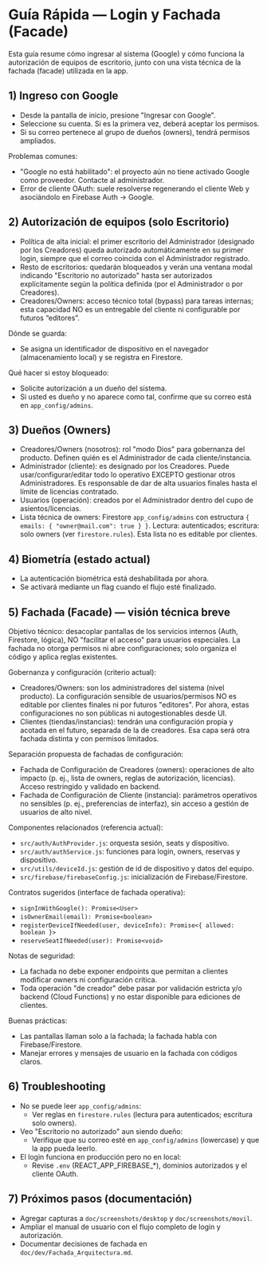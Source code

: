 # Guía Rápida — Login y Fachada (Facade)

Esta guía resume cómo ingresar al sistema (Google) y cómo funciona la autorización de equipos de escritorio, junto con una vista técnica de la fachada (facade) utilizada en la app.

## 1) Ingreso con Google

- Desde la pantalla de inicio, presione "Ingresar con Google".
- Seleccione su cuenta. Si es la primera vez, deberá aceptar los permisos.
- Si su correo pertenece al grupo de dueños (owners), tendrá permisos ampliados.

Problemas comunes:
- "Google no está habilitado": el proyecto aún no tiene activado Google como proveedor. Contacte al administrador.
- Error de cliente OAuth: suele resolverse regenerando el cliente Web y asociándolo en Firebase Auth → Google.

## 2) Autorización de equipos (solo Escritorio)

- Política de alta inicial: el primer escritorio del Administrador (designado por los Creadores) queda autorizado automáticamente en su primer login, siempre que el correo coincida con el Administrador registrado.
- Resto de escritorios: quedarán bloqueados y verán una ventana modal indicando "Escritorio no autorizado" hasta ser autorizados explícitamente según la política definida (por el Administrador o por Creadores).
- Creadores/Owners: acceso técnico total (bypass) para tareas internas; esta capacidad NO es un entregable del cliente ni configurable por futuros “editores”.

Dónde se guarda:
- Se asigna un identificador de dispositivo en el navegador (almacenamiento local) y se registra en Firestore.

Qué hacer si estoy bloqueado:
- Solicite autorización a un dueño del sistema.
- Si usted es dueño y no aparece como tal, confirme que su correo está en `app_config/admins`.

## 3) Dueños (Owners)

- Creadores/Owners (nosotros): rol "modo Dios" para gobernanza del producto. Definen quién es el Administrador de cada cliente/instancia.
- Administrador (cliente): es designado por los Creadores. Puede usar/configurar/editar todo lo operativo EXCEPTO gestionar otros Administradores. Es responsable de dar de alta usuarios finales hasta el límite de licencias contratado.
- Usuarios (operación): creados por el Administrador dentro del cupo de asientos/licencias.
- Lista técnica de owners: Firestore `app_config/admins` con estructura `{ emails: { "owner@mail.com": true } }`. Lectura: autenticados; escritura: solo owners (ver `firestore.rules`). Esta lista no es editable por clientes.

## 4) Biometría (estado actual)

- La autenticación biométrica está deshabilitada por ahora.
- Se activará mediante un flag cuando el flujo esté finalizado.

## 5) Fachada (Facade) — visión técnica breve

Objetivo técnico: desacoplar pantallas de los servicios internos (Auth, Firestore, lógica), NO "facilitar el acceso" para usuarios especiales. La fachada no otorga permisos ni abre configuraciones; solo organiza el código y aplica reglas existentes.

Gobernanza y configuración (criterio actual):
- Creadores/Owners: son los administradores del sistema (nivel producto). La configuración sensible de usuarios/permisos NO es editable por clientes finales ni por futuros "editores". Por ahora, estas configuraciones no son públicas ni autogestionables desde UI.
- Clientes (tiendas/instancias): tendrán una configuración propia y acotada en el futuro, separada de la de creadores. Esa capa será otra fachada distinta y con permisos limitados.

Separación propuesta de fachadas de configuración:
- Fachada de Configuración de Creadores (owners): operaciones de alto impacto (p. ej., lista de owners, reglas de autorización, licencias). Acceso restringido y validado en backend.
- Fachada de Configuración de Cliente (instancia): parámetros operativos no sensibles (p. ej., preferencias de interfaz), sin acceso a gestión de usuarios de alto nivel.

Componentes relacionados (referencia actual):
- `src/auth/AuthProvider.js`: orquesta sesión, seats y dispositivo.
- `src/auth/authService.js`: funciones para login, owners, reservas y dispositivo.
- `src/utils/deviceId.js`: gestión de id de dispositivo y datos del equipo.
- `src/firebase/firebaseConfig.js`: inicialización de Firebase/Firestore.

Contratos sugeridos (interface de fachada operativa):
- `signInWithGoogle(): Promise<User>`
- `isOwnerEmail(email): Promise<boolean>`
- `registerDeviceIfNeeded(user, deviceInfo): Promise<{ allowed: boolean }>`
- `reserveSeatIfNeeded(user): Promise<void>`

Notas de seguridad:
- La fachada no debe exponer endpoints que permitan a clientes modificar owners ni configuración crítica.
- Toda operación "de creador" debe pasar por validación estricta y/o backend (Cloud Functions) y no estar disponible para ediciones de clientes.

Buenas prácticas:
- Las pantallas llaman solo a la fachada; la fachada habla con Firebase/Firestore.
- Manejar errores y mensajes de usuario en la fachada con códigos claros.

## 6) Troubleshooting

- No se puede leer `app_config/admins`:
  - Ver reglas en `firestore.rules` (lectura para autenticados; escritura solo owners).
- Veo "Escritorio no autorizado" aun siendo dueño:
  - Verifique que su correo esté en `app_config/admins` (lowercase) y que la app pueda leerlo.
- El login funciona en producción pero no en local:
  - Revise `.env` (REACT_APP_FIREBASE_*), dominios autorizados y el cliente OAuth.

## 7) Próximos pasos (documentación)

- Agregar capturas a `doc/screenshots/desktop` y `doc/screenshots/movil`.
- Ampliar el manual de usuario con el flujo completo de login y autorización.
- Documentar decisiones de fachada en `doc/dev/Fachada_Arquitectura.md`.
